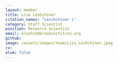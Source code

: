 ```yaml
---
layout: member
title: Liza Leshchiner
citation_names: "Leschchiner L"
category: Staff Scientist
position: Research Scientist
email: eleshch@broadinstitute.org
github: 
image: /assets/images/team/Liza_Leshchiner.jpeg
cv:
alum: false
---
```


